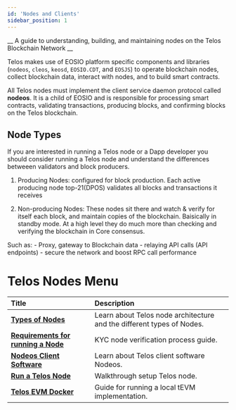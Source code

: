 ```yaml
---
id: 'Nodes and Clients'
sidebar_position: 1
---
```


__ A guide to understanding, building, and maintaining nodes on the Telos Blockchain Network __

Telos makes use of EOSIO platform specific components and libraries (`nodeos`, `cleos`, `keosd`, `EOSIO.CDT`, and `EOSJS`) to operate blockchain nodes, collect blockchain data, interact with nodes, and to build smart contracts.

All Telos nodes must implement the client service daemon protocol called **nodeos**. It is a child of EOSIO and is responsible for processing smart contracts, validating transactions, producing blocks, and confirming blocks on the Telos blockchain.

## Node Types

If you are interested in running a Telos node or a Dapp developer you should consider running a Telos node and understand the differences betweeen validators and block producers. 
1. Producing Nodes: configured for block production. Each active producing node top-21(DPOS) validates all blocks and transactions it receives


2. Non-producing Nodes: These nodes sit there and watch & verify for itself each block, and maintain copies of the blockchain. Baisically in standby mode. At a high level they do much more than checking and verifying the blockchain in Core consensus. 

Such as: 
    - Proxy, gateway to Blockchain data
    - relaying API calls (API endpoints)
    - secure the network and boost RPC call performance

# Telos Nodes Menu

| Title | Description |
| :--- | :--- |
| [**Types of Nodes**](Nodeos) | Learn about Telos node architecture and the different types of Nodes. |
| [**Requirements for running a Node**](Telos_BP_Requirements) | KYC node verification process guide. |
| [**Nodeos Client Software**](Nodeos) | Learn about Telos client software Nodeos. |
| [**Run a Telos Node**](Run-A-Node) | Walkthrough setup Telos node. |
| [**Telos EVM Docker**](TEVM-local-guide) | Guide for running a local tEVM implementation. |

